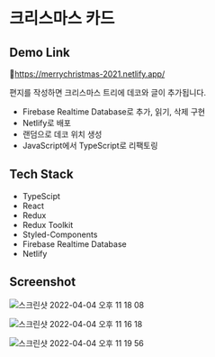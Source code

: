 # 크리스마스 카드

## Demo Link

🔗https://merrychristmas-2021.netlify.app/


편지를 작성하면 크리스마스 트리에 데코와 글이 추가됩니다.

- Firebase Realtime Database로 추가, 읽기, 삭제 구현
- Netlify로 배포
- 랜덤으로 데코 위치 생성
- JavaScript에서 TypeScript로 리팩토링

## Tech Stack

- TypeScipt
- React
- Redux
- Redux Toolkit
- Styled-Components
- Firebase Realtime Database
- Netlify

## Screenshot

![스크린샷 2022-04-04 오후 11 18 08](https://user-images.githubusercontent.com/59462108/161570530-dfa0c6d0-f57f-420f-a8d8-d6b3144a82f6.png)

![스크린샷 2022-04-04 오후 11 16 18](https://user-images.githubusercontent.com/59462108/161570583-06fccae4-e7ac-4877-8d64-56cd74d93cb5.png)

![스크린샷 2022-04-04 오후 11 19 56](https://user-images.githubusercontent.com/59462108/161570608-2f329ea1-8ebd-4f79-89d6-2a2aac29654e.png)
